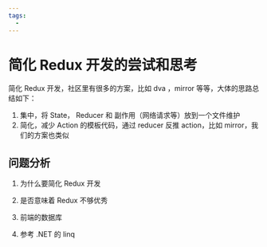 ```yaml
---
tags:
  - 
---
```

# 简化 Redux 开发的尝试和思考

简化 Redux 开发，社区里有很多的方案，比如 dva ，mirror 等等，大体的思路总结如下：

1. 集中，将 State， Reducer 和 副作用（网络请求等）放到一个文件维护
2. 简化，减少 Action 的模板代码，通过 reducer 反推 action，比如 mirror，我们的方案也类似


## 问题分析

1. 为什么要简化 Redux 开发

2. 是否意味着 Redux 不够优秀

3. 前端的数据库 

4. 参考 .NET 的 linq 
